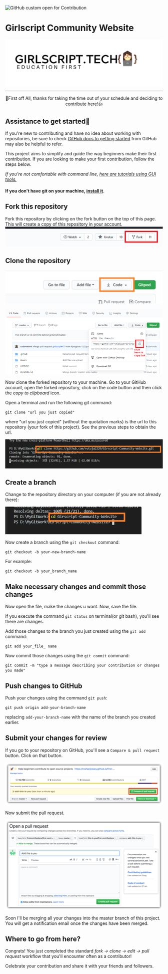 ![GitHub custom open for Contribution](https://img.shields.io/static/v1?label=Open%20For&message=Contribution&color=%3CCOLOR%3E)

# Girlscript Community Website
  <div align="center">
  <img align="center" src="Assets\GS_logo_black (1).png" alt="Image of gs"/>
  </div>




---

<p align="center">
🎉First off All, thanks for taking the time out of your schedule and deciding to contribute here!👍</p>


## Assistance to get started:page_facing_up:


If you're new to contributing and have no idea about working with repositories, be sure to check [GitHub docs to getting started](https://docs.github.com/en/free-pro-team@latest/github/getting-started-with-github) from GitHub may also be helpful to refer.



This project aims to simplify and guide the way beginners make their first contribution. If you are looking to make your first contribution, follow the steps below.

_If you're not comfortable with command line, [here are tutorials using GUI tools.](#tutorials-using-other-tools)_

 

#### If you don't have git on your machine, [install it](https://help.github.com/articles/set-up-git/).

## Fork this repository

Fork this repository by clicking on the fork button on the top of this page.
This will create a copy of this repository in your account.
![image info](./Assets/Picture1.png)


## Clone the repository

![image info](./Assets/Picture2.png)


![image info](./images/Picture3.png)




Now clone the forked repository to your machine. Go to your GitHub account, open the forked repository, click on the code button and then click the _copy to clipboard_ icon.

Open a terminal and run the following git command:

```
git clone "url you just copied"
```

where "url you just copied" (without the quotation marks) is the url to this repository (your fork of this project). See the previous steps to obtain the url.

![image info](./Assets/Picture4.png)


## Create a branch

Change to the repository directory on your computer (if you are not already there):

![image info](./Assets/Picture5.png)



Now create a branch using the `git checkout` command:

```
git checkout -b your-new-branch-name
```

For example:

```
git checkout -b your_branch_name
```

## Make necessary changes and commit those changes

Now open the file, make the changes u want. Now, save the file.

If you execute the command `git status` on terminal(or git bash), you'll see there are changes.

Add those changes to the branch you just created using the `git add` command:

```
git add your_file_ name
```

Now commit those changes using the `git commit` command:

```
git commit -m "type a message describing your contribution or changes you made"
```


## Push changes to GitHub

Push your changes using the command `git push`:

```
git push origin add-your-branch-name
```

replacing  `add-your-branch-name` with the name of the branch you created earlier.

## Submit your changes for review

If you go to your repository on GitHub, you'll see a `Compare & pull request` button. Click on that button.

![image info](./Assets/img1.png)

Now submit the pull request.

![image info](./Assets/img2.png)

Soon I'll be merging all your changes into the master branch of this project. You will get a notification email once the changes have been merged.

## Where to go from here?

Congrats! You just completed the standard _fork -> clone -> edit -> pull request_ workflow that you'll encounter often as a contributor!

Celebrate your contribution and share it with your friends and followers.


